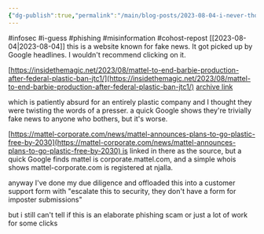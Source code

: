 ```yaml
---
{"dg-publish":true,"permalink":"/main/blog-posts/2023-08-04-i-never-thought-i-d-be-writing-another-post-about-mattel-but-some-weird-misinformation-ended-up-on-my-google-algorithmic-news-thing/","noteIcon":""}
---
```



#infosec #i-guess #phishing #misinformation #cohost-repost
[[2023-08-04\|2023-08-04]]
this is a website known for fake news. It got picked up by Google headlines.  I wouldn't recommend clicking on it.

[https://insidethemagic.net/2023/08/mattel-to-end-barbie-production-after-federal-plastic-ban-jtc1/](https://insidethemagic.net/2023/08/mattel-to-end-barbie-production-after-federal-plastic-ban-jtc1/) [archive link](https://archive.ph/G3DF8)

which is patiently absurd for an entirely plastic company and I thought they were twisting the words of a presser. a quick Google shows they're trivially fake news to anyone who bothers, but it's worse.

[https://mattel-corporate.com/news/mattel-announces-plans-to-go-plastic-free-by-2030](https://mattel-corporate.com/news/mattel-announces-plans-to-go-plastic-free-by-2030) is linked in there as the source, but a quick Google finds mattel is corporate.mattel.com, and a simple whois shows mattel-corporate.com is registered at njalla.

anyway I've done my due diligence and offloaded this into a customer support form with "escalate this to security, they don't have a form for imposter submissions"

but i still can't tell if this is an elaborate phishing scam or just a lot of work for some clicks